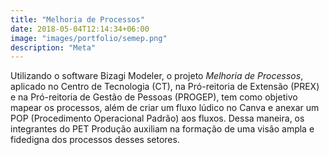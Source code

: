 ```yaml
---
title: "Melhoria de Processos"
date: 2018-05-04T12:14:34+06:00
image: "images/portfolio/semep.png"
description: "Meta"
--- 
```


Utilizando o software Bizagi Modeler, o projeto _Melhoria de Processos_, aplicado no Centro de
Tecnologia (CT), na Pró-reitoria de Extensão (PREX) e na Pró-reitoria de Gestão de Pessoas
(PROGEP), tem como objetivo mapear os processos, além de criar um fluxo lúdico no Canva e
anexar um POP (Procedimento Operacional Padrão) aos fluxos. Dessa maneira, os integrantes
do PET Produção auxiliam na formação de uma visão ampla e fidedigna dos processos desses
setores.






